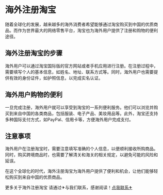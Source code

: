 # 海外注册淘宝

随着全球化的发展，越来越多的海外消费者希望能够通过淘宝购买到中国的优质商品。而作为世界最大的网络零售平台，淘宝也为海外用户提供了注册和购物的便利途径。

## 海外注册淘宝的步骤

海外用户可以通过淘宝国际版的官方网站或者手机应用进行注册。在注册过程中，需要填写个人的基本信息，如姓名、地址、联系方式等。同时，海外用户也需要提供有效的身份证件，如护照信息，以完成实名认证。

## 海外用户购物的便利

一旦完成注册，海外用户就可以享受到淘宝的一系列便利服务。他们可以浏览并购买到来自中国的各类商品，包括服装、电子产品、美妆用品等。此外，淘宝还支持多种国际支付方式，如PayPal、信用卡等，方便海外用户完成支付。

## 注意事项

海外用户在注册淘宝时，需要注意填写准确的个人信息，以便顺利接收所购商品。同时，购买跨境商品时，也需要了解清关和海关的相关规定，以避免可能的风险和延误。

在这个全球化的时代，海外注册淘宝为海外用户提供了便利和机会，让他们能够轻松购买到来自中国的优质商品。

更多关于海外注册淘宝 请通过✈与我们联系，感谢阅读！[点我联系✈](https://help.G208.com)